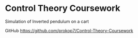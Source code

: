 # Control Theory Coursework
Simulation of Inverted pendulum on a cart

GitHub https://github.com/prokop7/Control-Theory-Coursework


